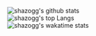 ![shazogg's github stats](https://github-readme-stats.vercel.app/api?username=shazogg&show_icons=true?theme=dracula)  
![shazogg's top Langs](https://github-readme-stats.vercel.app/api/top-langs/?username=shazogg&layout=compact?theme=dracula)  
![shazogg's wakatime stats](https://github-readme-stats.vercel.app/api/wakatime?username=shazogg?theme=dracula)
